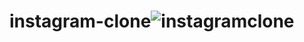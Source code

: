 # instagram-clone![instagramclone](https://user-images.githubusercontent.com/59081893/174431401-17870ef5-d4a7-4f69-a0cb-508a890fca92.png)
